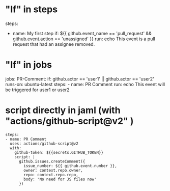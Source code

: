# "If" in steps
steps:
 - name: My first step
   if: ${{ github.event_name == 'pull_request' && github.event.action == 'unassigned' }}
   run: echo This event is a pull request that had an assignee removed.
   
# "If" in jobs
jobs:
  PR-Comment:
    if: github.actor == 'user1' || github.actor == 'user2'
    runs-on: ubuntu-latest
    steps:
    - name: PR Comment
    run: echo This event will be triggered for user1 or user2

#


# script directly in jaml (with "actions/github-script@v2" )
    steps:
    - name: PR Comment
      uses: actions/github-script@v2
      with:
        github-token: ${{secrets.GITHUB_TOKEN}}
        script: |
          github.issues.createComment({
            issue_number: ${{ github.event.number }},
            owner: context.repo.owner,
            repo: context.repo.repo,
            body: 'No need for JS files now'
          })
